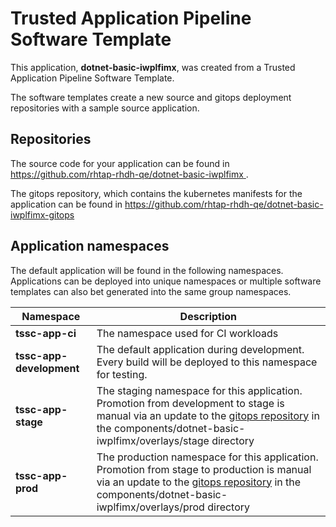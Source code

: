 # Trusted Application Pipeline Software Template

This application, **dotnet-basic-iwplfimx**, was created from a Trusted Application Pipeline Software Template.

The software templates create a new source and gitops deployment repositories with a sample source application. 

## Repositories

The source code for your application can be found in [https://github.com/rhtap-rhdh-qe/dotnet-basic-iwplfimx ](https://github.com/rhtap-rhdh-qe/dotnet-basic-iwplfimx ).
 
The gitops repository, which contains the kubernetes manifests for the application can be found in 
[https://github.com/rhtap-rhdh-qe/dotnet-basic-iwplfimx-gitops ](https://github.com/rhtap-rhdh-qe/dotnet-basic-iwplfimx-gitops ) 

## Application namespaces 

The default application will be found in the following namespaces. Applications can be deployed into unique namespaces or multiple software templates can also bet generated into the same group namespaces.  

|  Namespace   |  Description   |  
| -------- | -------- |
| **tssc-app-ci** | The namespace used for CI workloads |
| **tssc-app-development** | The default application during development. Every build will be deployed to this namespace for testing. |
| **tssc-app-stage** | The staging namespace for this application. Promotion from development to stage is manual via an update to the [gitops repository](https://github.com/rhtap-rhdh-qe/dotnet-basic-iwplfimx-gitops ) in the components/dotnet-basic-iwplfimx/overlays/stage directory |
| **tssc-app-prod** | The production namespace for this application. Promotion from stage to production is manual via an update to the [gitops repository](https://github.com/rhtap-rhdh-qe/dotnet-basic-iwplfimx-gitops ) in the components/dotnet-basic-iwplfimx/overlays/prod directory |